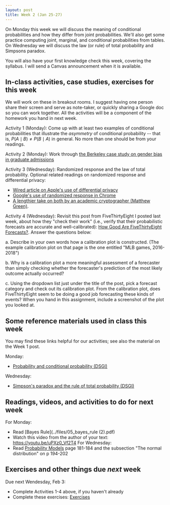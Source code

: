 ```yaml
---
layout: post
title: Week 2 (Jan 25-27)
---
```


On Monday this week we will discuss the meaning of conditional probabilities and how they differ from joint probabilities. We'll also get some practice computing joint, marginal, and conditional probabilities from tables.
On Wednesday we will discuss the law (or rule) of total probability and Simpsons paradox.

You will also have your first knowledge check this week, covering the syllabus. I will send a Canvas announcement when it is available.

##  In-class activities, case studies, exercises for this week

We will work on these in breakout rooms. I suggest having one person share their screen and serve as note-taker, 
or quickly sharing a Google doc so you can work together. All the activities will be a component of the homework you hand in next week.

Activity 1 (Monday): Come up with at least two examples of conditional probabilities that illustrate the *asymmetry* of conditional
probability -- that is, $P(A\mid B)\neq P(B\mid A)$ in general. No more than one should be from your readings.

Activity 2 (Monday): Work through [the Berkeley case study on gender bias in graduate admissions](../files/berkeley_case)

Activity 3 (Wednesday): Randomized response and the law of total probability. Optional related readings on randomized response and differential privacy:

- [Wired article on Apple's use of differential privacy](https://www.wired.com/2016/06/apples-differential-privacy-collecting-data/)
- [Google's use of randomized response in Chrome](https://security.googleblog.com/2014/10/learning-statistics-with-privacy-aided.html)
- [A lengthier take on both by an academic cryptographer (Matthew Green)](https://blog.cryptographyengineering.com/2016/06/15/what-is-differential-privacy/).

Activity 4 (Wednesday): Revisit this post from FiveThirtyEight I posted last week, about how they "check their work" (i.e., verify that their probabilistic forecasts are accurate and well-calibrated): [How Good Are FiveThirtyEight Forecasts?](https://projects.fivethirtyeight.com/checking-our-work/). Answer the questions below:

  a. Describe in your own words how a calibration plot is constructed. (The example calibration plot on that page is the one entitled "MLB games, 2016-2018")

  b. Why is a calibration plot a more meaningful assessment of a forecaster than simply checking whether the forecaster's prediction of the most likely outcome actually occurred?

  c. Using the dropdown list just under the title of the post, pick a forecast category and check out its calibration plot. From the calibration plot, does FiveThirtyEight seem to be doing a good job forecasting these kinds of events? When you hand in this assignment, include a screenshot of the plot you looked at.


## Some reference materials used in class this week

You may find these links helpful for our activities; see also the material on the Week 1 post.

Monday:
  - [Probability and conditional probability (DSGI)](../files/02_probability.pdf)

Wednesday:
  - [Simpson's paradox and the rule of total probability (DSGI)](../files/04_total_probability.pdf)

## Readings, videos, and activities to do for next week

For Monday:
  - Read [Bayes Rule](../files/05_bayes_rule (2).pdf)
  - Watch this video from the author of your text: https://youtu.be/uPXz0_Vf2T4 
For Wednesday: 
  - Read [Probability Models](../files/17_probability_models.pdf) page 181-184 and the subsection "The normal distribution" on p 194-202

## Exercises and other things due *next* week

Due next Wendesday, Feb 3:
  - Complete Activities 1-4 above, if you haven't already
  - Complete these exercises: [Exercises](../files/hw1_2021.pdf)
 
